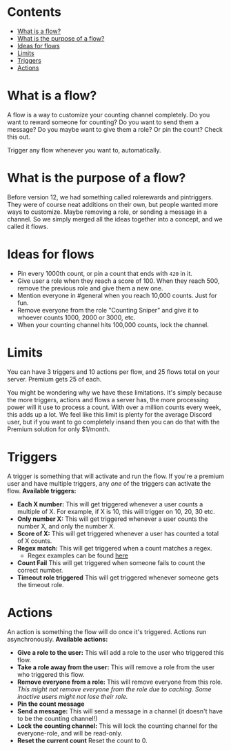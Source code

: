 # Contents

- [What is a flow?](#what-is-a-flow)
- [What is the purpose of a flow?](#what-is-the-purpose-of-a-flow)
- [Ideas for flows](#ideas-for-flows)
- [Limits](#limits)
- [Triggers](#triggers)
- [Actions](#actions)

# What is a flow?

A flow is a way to customize your counting channel completely. Do you want to reward someone for counting? Do you want to send them a message? Do you maybe want to give them a role? Or pin the count? Check this out.

Trigger any flow whenever you want to, automatically. 

# What is the purpose of a flow?

Before version 12, we had something called rolerewards and pintriggers. They were of course neat additions on their own, but people wanted more ways to customize. Maybe removing a role, or sending a message in a channel. So we simply merged all the ideas together into a concept, and we called it flows. 

# Ideas for flows

- Pin every 1000th count, or pin a count that ends with `420` in it.
- Give user a role when they reach a score of 100. When they reach 500, remove the previous role and give them a new one.
- Mention everyone in #general when you reach 10,000 counts. Just for fun.
- Remove everyone from the role "Counting Sniper" and give it to whoever counts 1000, 2000 or 3000, etc.
- When your counting channel hits 100,000 counts, lock the channel.

# Limits

You can have 3 triggers and 10 actions per flow, and 25 flows total on your server. Premium gets 25 of each.

You might be wondering why we have these limitations. It's simply because the more triggers, actions and flows a server has, the more processing power will it use to process a count. With over a million counts every week, this adds up a lot. We feel like this limit is plenty for the average Discord user, but if you want to go completely insand then you can do that with the Premium solution for only $1/month.

# Triggers

A trigger is something that will activate and run the flow. If you're a premium user and have multiple triggers, any *one* of the triggers can activate the flow. **Available triggers:**
- **Each X number:** This will get triggered whenever a user counts a multiple of X. For example, if X is 10, this will trigger on 10, 20, 30 etc.
- **Only number X:** This will get triggered whenever a user counts the number X, and only the number X.
- **Score of X:** This will get triggered whenever a user has counted a total of X counts.
- **Regex match:** This will get triggered when a count matches a regex.
     - Regex examples can be found [here](https://docs.countr.xyz/regex-examples)
- **Count Fail** This will get triggered when someone fails to count the correct number.
- **Timeout role triggered** This will get triggered whenever someone gets the timeout role.

# Actions

An action is something the flow will do once it's triggered. Actions run asynchronously. **Available actions:**
- **Give a role to the user:** This will add a role to the user who triggered this flow.
- **Take a role away from the user:** This will remove a role from the user who triggered this flow.
- **Remove everyone from a role:** This will remove everyone from this role. *This might not remove everyone from the role due to caching. Some inactive users might not lose their role.*
- **Pin the count message**
- **Send a message:** This will send a message in a channel (it doesn't have to be the counting channel!)
- **Lock the counting channel:** This will lock the counting channel for the everyone-role, and will be read-only.
- **Reset the current count** Reset the count to 0.
